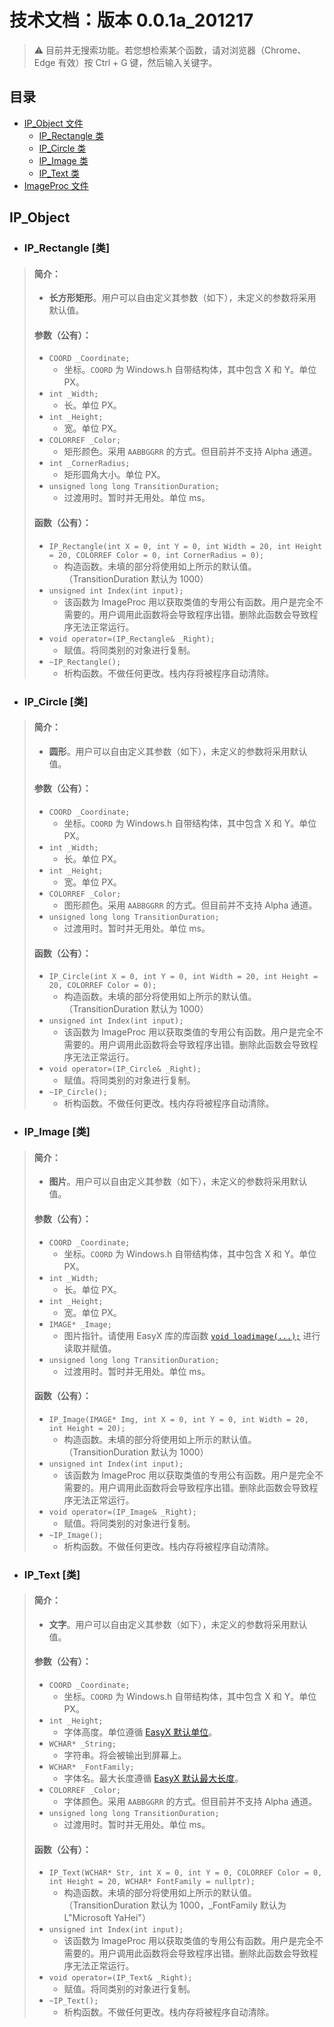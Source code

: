 # 技术文档：版本 0.0.1a_201217

> :warning: 目前并无搜索功能。若您想检索某个函数，请对浏览器（Chrome、Edge 有效）按 Ctrl + G 键，然后输入关键字。

## 目录
- [IP_Object 文件](https://github.com/Junhao139/EasyX_DrawingObject/blob/main/Technical%20Document/v0.0.1a_201217.md#IP_Object)
  * [IP_Rectangle 类](https://github.com/Junhao139/EasyX_DrawingObject/blob/main/Technical%20Document/v0.0.1a_201217.md#ip_rectangle-%E7%B1%BB)
  * [IP_Circle 类](https://github.com/Junhao139/EasyX_DrawingObject/blob/main/Technical%20Document/v0.0.1a_201217.md#ip_circle-%E7%B1%BB)
  * [IP_Image 类](https://github.com/Junhao139/EasyX_DrawingObject/blob/main/Technical%20Document/v0.0.1a_201217.md#ip_image-%E7%B1%BB)
  * [IP_Text 类](https://github.com/Junhao139/EasyX_DrawingObject/blob/main/Technical%20Document/v0.0.1a_201217.md#ip_text-%E7%B1%BB)
- [ImageProc 文件](https://github.com/Junhao139/EasyX_DrawingObject/blob/main/Technical%20Document/v0.0.1a_201217.md#ImageProc)

## IP_Object

- ### IP_Rectangle [类]
> #### __简介__：<br>
> * __长方形矩形__。用户可以自由定义其参数（如下），未定义的参数将采用默认值。
> #### __参数（公有）__：<br>
> * `COORD _Coordinate;`
>   * 坐标。`COORD` 为 Windows.h 自带结构体，其中包含 X 和 Y。单位 PX。
> * `int _Width;`
>   * 长。单位 PX。
> *	`int _Height;`
>   * 宽。单位 PX。
> * `COLORREF _Color;`
>   * 矩形颜色。采用 `AABBGGRR` 的方式。但目前并不支持 Alpha 通道。
> *	`int _CornerRadius;`
>   * 矩形圆角大小。单位 PX。
> *	`unsigned long long TransitionDuration;`
>   * 过渡用时。暂时并无用处。单位 ms。
> #### __函数（公有）__：<br>
> * `IP_Rectangle(int X = 0, int Y = 0, int Width = 20, int Height = 20, COLORREF Color = 0, int CornerRadius = 0);`
>   * 构造函数。未填的部分将使用如上所示的默认值。（TransitionDuration 默认为 1000）
> * `unsigned int Index(int input);`
>   * 该函数为 ImageProc 用以获取类值的专用公有函数。用户是完全不需要的。用户调用此函数将会导致程序出错。删除此函数会导致程序无法正常运行。
> * `void operator=(IP_Rectangle& _Right);`
>   * 赋值。将同类别的对象进行复制。
> * `~IP_Rectangle();`
>   * 析构函数。不做任何更改。栈内存将被程序自动清除。


- ### IP_Circle [类]
> #### __简介__：<br>
> * __圆形__。用户可以自由定义其参数（如下），未定义的参数将采用默认值。
> #### __参数（公有）__：<br>
> * `COORD _Coordinate;`
>   * 坐标。`COORD` 为 Windows.h 自带结构体，其中包含 X 和 Y。单位 PX。
> * `int _Width;`
>   * 长。单位 PX。
> *	`int _Height;`
>   * 宽。单位 PX。
> * `COLORREF _Color;`
>   * 图形颜色。采用 `AABBGGRR` 的方式。但目前并不支持 Alpha 通道。
> *	`unsigned long long TransitionDuration;`
>   * 过渡用时。暂时并无用处。单位 ms。
> #### __函数（公有）__：<br>
> * `IP_Circle(int X = 0, int Y = 0, int Width = 20, int Height = 20, COLORREF Color = 0);`
>   * 构造函数。未填的部分将使用如上所示的默认值。（TransitionDuration 默认为 1000）
> * `unsigned int Index(int input);`
>   * 该函数为 ImageProc 用以获取类值的专用公有函数。用户是完全不需要的。用户调用此函数将会导致程序出错。删除此函数会导致程序无法正常运行。
> * `void operator=(IP_Circle& _Right);`
>   * 赋值。将同类别的对象进行复制。
> * `~IP_Circle();`
>   * 析构函数。不做任何更改。栈内存将被程序自动清除。


- ### IP_Image [类]
> #### __简介__：<br>
> * __图片__。用户可以自由定义其参数（如下），未定义的参数将采用默认值。
> #### __参数（公有）__：<br>
> * `COORD _Coordinate;`
>   * 坐标。`COORD` 为 Windows.h 自带结构体，其中包含 X 和 Y。单位 PX。
> * `int _Width;`
>   * 长。单位 PX。
> *	`int _Height;`
>   * 宽。单位 PX。
> * `IMAGE* _Image;`
>   * 图片指针。请使用 EasyX 库的库函数 [`void loadimage(...);`](https://docs.easyx.cn/zh-cn/loadimage) 进行读取并赋值。
> *	`unsigned long long TransitionDuration;`
>   * 过渡用时。暂时并无用处。单位 ms。
> #### __函数（公有）__：<br>
> * `IP_Image(IMAGE* Img, int X = 0, int Y = 0, int Width = 20, int Height = 20);`
>   * 构造函数。未填的部分将使用如上所示的默认值。（TransitionDuration 默认为 1000）
> * `unsigned int Index(int input);`
>   * 该函数为 ImageProc 用以获取类值的专用公有函数。用户是完全不需要的。用户调用此函数将会导致程序出错。删除此函数会导致程序无法正常运行。
> * `void operator=(IP_Image& _Right);`
>   * 赋值。将同类别的对象进行复制。
> * `~IP_Image();`
>   * 析构函数。不做任何更改。栈内存将被程序自动清除。


- ### IP_Text [类]
> #### __简介__：<br>
> * __文字__。用户可以自由定义其参数（如下），未定义的参数将采用默认值。
> #### __参数（公有）__：<br>
> * `COORD _Coordinate;`
>   * 坐标。`COORD` 为 Windows.h 自带结构体，其中包含 X 和 Y。单位 PX。
> *	`int _Height;`
>   * 字体高度。单位遵循 [EasyX 默认单位](https://docs.easyx.cn/zh-cn/settextstyle)。
> *	`WCHAR* _String;`
>   * 字符串。将会被输出到屏幕上。
> *	`WCHAR* _FontFamily;`
>   * 字体名。最大长度遵循 [EasyX 默认最大长度](https://docs.easyx.cn/zh-cn/LOGFONT)。
> * `COLORREF _Color;`
>   * 字体颜色。采用 `AABBGGRR` 的方式。但目前并不支持 Alpha 通道。
> *	`unsigned long long TransitionDuration;`
>   * 过渡用时。暂时并无用处。单位 ms。
> #### __函数（公有）__：<br>
> * `IP_Text(WCHAR* Str, int X = 0, int Y = 0, COLORREF Color = 0, int Height = 20, WCHAR* FontFamily = nullptr);`
>   * 构造函数。未填的部分将使用如上所示的默认值。（TransitionDuration 默认为 1000，_FontFamily 默认为 L"Microsoft YaHei"）
> * `unsigned int Index(int input);`
>   * 该函数为 ImageProc 用以获取类值的专用公有函数。用户是完全不需要的。用户调用此函数将会导致程序出错。删除此函数会导致程序无法正常运行。
> * `void operator=(IP_Text& _Right);`
>   * 赋值。将同类别的对象进行复制。
> * `~IP_Text();`
>   * 析构函数。不做任何更改。栈内存将被程序自动清除。










